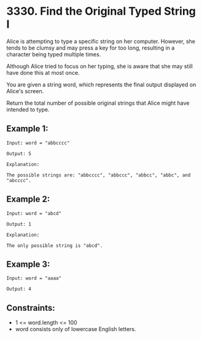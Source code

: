 # 3330. Find the Original Typed String I

Alice is attempting to type a specific string on her computer. However, she tends to be clumsy and may press a key for too long, resulting in a character being typed multiple times.

Although Alice tried to focus on her typing, she is aware that she may still have done this at most once.

You are given a string word, which represents the final output displayed on Alice's screen.

Return the total number of possible original strings that Alice might have intended to type.

## Example 1:

```
Input: word = "abbcccc"

Output: 5

Explanation:

The possible strings are: "abbcccc", "abbccc", "abbcc", "abbc", and "abcccc".
```

## Example 2:

```
Input: word = "abcd"

Output: 1

Explanation:

The only possible string is "abcd".
```

## Example 3:

```
Input: word = "aaaa"

Output: 4
```

## Constraints:

- 1 <= word.length <= 100
- word consists only of lowercase English letters.
